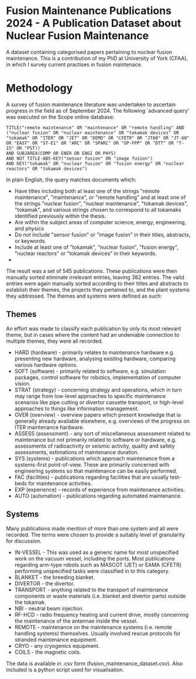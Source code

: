 # Fusion Maintenance Publications 2024 - A Publication Dataset about Nuclear Fusion Maintenance

A dataset containing categorised papers pertaining to nuclear fusion maintenance. This is a contribution of my PhD at University of York (CFAA), in which I survey current practises in fusion maintenace.

# Methodology

A survey of fusion maintenance literature was undertaken to ascertain progress in the field as of September 2024. The following `advanced query' was executed on the Scope online database:

    
    TITLE("remote maintenance" OR "maintenance" OR "remote handling" AND ("nuclear fusion" OR "nuclear maintenance" OR "tokamak devices" OR "tokamak" OR "ITER" OR "JET" OR "DEMO" OR "CFETR" OR "JT60" OR "JT-60" OR "EAST" OR "ST-E1" OR "ARC" OR "SPARC" OR "GP-FPP" OR "DTT" OR "T-15" OR "PST))
    AND SUBJAREA(COMP OR ENER OR ENGI OR PHYS)
    AND NOT TITLE-ABS-KEY("sensor fusion" OR "image fusion")
    AND KEY("tokamak" OR "nuclear fusion" OR "fusion energy" OR "nuclear reactors" OR "tokamak devices")


In plain English, the query matches documents which:


- Have titles including both at least one of the strings "remote maintenance", "maintenance", or "remote handling" and at least one of the strings "nuclear fusion", "nuclear maintenance", "tokamak devices", "tokamak", and various strings chosen to correspond to all tokamaks identified previously within the thesis.
- Are within the subject areas of computer science, energy, engineering, and physics
- Do *not* include "sensor fusion" or "image fusion" in their titles, abstracts, or keywords.
- Include at least one of "tokamak", "nuclear fusion", "fusion energy", "nuclear reactors" or "tokamak devices" in their keywords.
- 
The result was a set of 545 publications. These publications were then manually sorted eliminate irrelevant entries, leaving 382 entries. The valid entries were again manually sorted according to their titles and abstracts to establish their themes, the projects they pertained to, and the plant systems they addressed. The themes and systems were defined as such: 

## Themes

An effort was made to classify each publication by only its most relevant theme, but in cases where the content had an undeniable connection to multiple themes, they were all recorded.

- HARD (hardware) - primarily relates to maintenance hardware e.g. presenting new hardware, analysing existing hardware, comparing various hardware options.
- SOFT (software) - primarily related to software, e.g. simulation packages, control software for robotics, implementation of computer vision. 
- STRAT (strategy) - concerning strategy and operations, which in turn may range from low-level approaches to specific maintenance scenarios like pipe cutting or divertor cassette transport, or high-level approaches to things like information management. 
- OVER (overview) - overview papers which present knowledge that is generally already available elsewhere, e.g. overviews of the progress on ITER maintenance hardware. 
- ASSESS (assessment) - any sort of miscellaneous assessment related to maintenance but not primarily related to software or hardware, e.g. assessments of radioactivity or seismic activity, quality and safety assessments, estimations of maintenance duration.
- SYS (systems) - publications which approach maintenance from a systems-first point-of-view. These are primarily concerned with engineering systems so that maintenance can be easily performed.
- FAC (facilities) - publications regarding facilities that are usually test-beds for maintenance activities.
- EXP (experience) - records of experience from maintenance activities. 
- AUTO (automation) - publications regarding automated maintenance.
    
## Systems

Many publications made mention of more than one system and all were recorded. The terms were chosen to provide a suitably level of granularity for discussion.

- IN-VESSEL - This was used as a generic name for most unspecified work on the vacuum vessel, including the ports. Most publications regarding arm-type robots such as MASCOT (JET) or EAMA (CFETR) performing unspecified tasks were classified in to this category.
- BLANKET - the breeding blanket.
- DIVERTOR - the divertor.
- TRANSPORT - anything related to the transport of maintenance components or waste materials (i.e. blanket and divertor parts) outside the tokamak.
- NBI - neutral beam injection.
- RF-HCD - radio frequency heating and current drive, mostly concerning the maintenance of the antennae inside the vessel. 
- REMOTE - maintenance on the maintenance systems (i.e. remote handling systems) themselves. Usually involved rescue protocols for stranded maintenance equipment.
- CRYO - any cryogenics equipment.
- COILS - the magnetic coils.

The data is available in .csv form (fusion_maintenance_dataset.csv). Also included is a python script used for visualisation.
